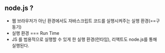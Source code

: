 ## node.js ? 
- 웹 브라우저가 아닌 환경에서도 자바스크립트 코드를 실행시켜주는 실행 환경(==구동기)
- 실행 환경 === Run Time 
- JS 를 범용적으로 실행할 수 있게 한 실행 환경(런타임), 리액트도 node.js를 통해 실행된다. 